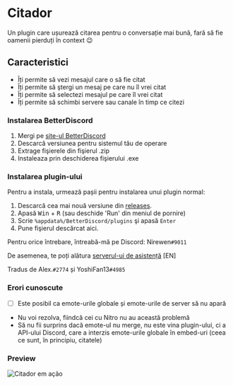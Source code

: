 # Citador
Un plugin care ușurează citarea pentru o conversație mai bună, fară să fie oamenii pierduți în context :wink:

## Caracteristici
- Îți permite să vezi mesajul care o să fie citat
- Îți permite să ştergi un mesaj pe care nu îl vrei citat
- Îți permite să selectezi mesajul pe care îl vrei citat
- Îți permite să schimbi servere sau canale în timp ce citezi

### Instalarea BetterDiscord

1. Mergi pe [site-ul BetterDiscord](https://github.com/rauenzi/BetterDiscordApp/releases/tag/0.2.82)
2. Descarcă versiunea pentru sistemul tău de operare
3. Extrage fişierele din fişierul .zip
4. Instaleaza prin deschiderea fişierului .exe

### Instalarea plugin-ului

Pentru a instala, urmează pașii pentru instalarea unui plugin normal:

1. Descarcă cea mai nouă versiune din [releases](https://github.com/nirewen/Citador/releases).
2. Apasă <kbd>Win</kbd> + <kbd>R</kbd> (sau deschide 'Run' din meniul de pornire)
3. Scrie `%appdata%/BetterDiscord/plugins` şi apasă `Enter`
4. Pune fişierul descărcat aici.

Pentru orice întrebare, întreabă-mă pe Discord: Nirewen`#9011`

De asemenea, te poți alătura [serverul-ui de asistență](https://discord.gg/tQrdqKG) [EN]


Tradus de Alex.`#2774` și YoshiFan13`#4985`


### Erori cunoscute
- [ ] Este posibil ca emote-urile globale și emote-urile de server să nu apară
- Nu voi rezolva, fiindcă cei cu Nitro nu au această problemă
- Să nu fii surprins dacă emote-ul nu merge, nu este vina plugin-ului, ci a API-ului Discord, care a interzis emote-urile globale în embed-uri (ceea ce sunt, în principiu, citatele)

### Preview
![Citador em ação](http://nirewen.s-ul.eu/02Tcv6ZT.gif)